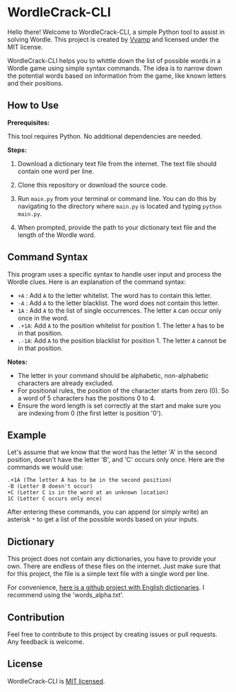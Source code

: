 # WordleCrack-CLI

Hello there! Welcome to WordleCrack-CLI, a simple Python tool to assist in solving Wordle. This project is created by [Vvamp](https://github.com/Vvamp) and licensed under the MIT license.

WordleCrack-CLI helps you to whittle down the list of possible words in a Wordle game using simple syntax commands. The idea is to narrow down the potential words based on information from the game, like known letters and their positions.

## How to Use

**Prerequisites:**

This tool requires Python. No additional dependencies are needed.

**Steps:**

1. Download a dictionary text file from the internet. The text file should contain one word per line.

2. Clone this repository or download the source code.

3. Run `main.py` from your terminal or command line. You can do this by navigating to the directory where `main.py` is located and typing `python main.py`.

4. When prompted, provide the path to your dictionary text file and the length of the Wordle word.

## Command Syntax

This program uses a specific syntax to handle user input and process the Wordle clues. Here is an explanation of the command syntax:

- `+A` : Add `A` to the letter whitelist. The word has to contain this letter.
- `-A` : Add `A` to the letter blacklist. The word does not contain this letter.
- `1A` : Add `A` to the list of single occurrences. The letter `A` can occur only once in the word.
- `.+1A`: Add `A` to the position whitelist for position 1. The letter `A` has to be in that position.
- `.-1A`: Add `A` to the position blacklist for position 1. The letter `A` cannot be in that position.

**Notes:**

- The letter in your command should be alphabetic, non-alphabetic characters are already excluded.
- For positional rules, the position of the character starts from zero (0). So a word of 5 characters has the positions 0 to 4.
- Ensure the word length is set correctly at the start and make sure you are indexing from 0 (the first letter is position '0').

## Example

Let's assume that we know that the word has the letter 'A' in the second position, doesn't have the letter 'B', and 'C' occurs only once. Here are the commands we would use:

```
.+1A (The letter A has to be in the second position)
-B (Letter B doesn't occur)
+C (Letter C is in the word at an unknown location)
1C (Letter C occurs only once)
```

After entering these commands, you can append (or simply write) an asterisk `*` to get a list of the possible words based on your inputs.

## Dictionary
This project does not contain any dictionaries, you have to provide your own. There are endless of these files on the internet. 
Just make sure that for this project, the file is a simple text file with a single word per line.

For convenience, [here is a github project with English dictionaries](https://github.com/dwyl/english-words). I recommend using the 'words_alpha.txt'.

## Contribution

Feel free to contribute to this project by creating issues or pull requests. Any feedback is welcome.

## License

WordleCrack-CLI is [MIT licensed](./LICENSE).